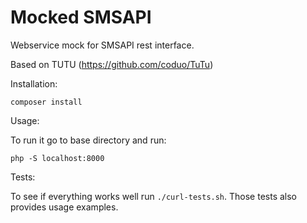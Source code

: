 # Mocked SMSAPI

Webservice mock for SMSAPI rest interface.

Based on TUTU (https://github.com/coduo/TuTu)

Installation: 

```
composer install
```

Usage:

To run it go to base directory and run:

```
php -S localhost:8000
```

Tests:

To see if everything works well run `./curl-tests.sh`.
Those tests also provides usage examples.
